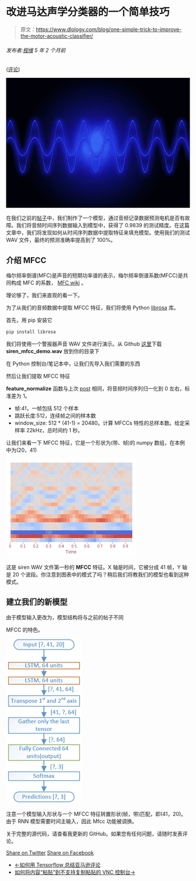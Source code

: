 # 改进马达声学分类器的一个简单技巧

> 原文：<https://www.dlology.com/blog/one-simple-trick-to-improve-the-motor-acoustic-classifier/>

###### 发布者:[程维](/blog/author/Chengwei/) 5 年 2 个月前

([评论](/blog/one-simple-trick-to-improve-the-motor-acoustic-classifier/#disqus_thread))

![audio_wave](img/7f0b9e099449eeebce67be6774a41cd5.png)

在我们之前的[帖子](https://www.dlology.com/blog/try-this-model-to-quickly-tell-if-it-is-a-faulty-motor-by-listening/)中，我们制作了一个模型，通过音频记录数据预测电机是否有故障。我们将音频时间序列数据输入到模型中，获得了 0.9839 的测试精度。在这篇文章中，我们将发现如何从时间序列数据中提取特征来填充模型。使用我们的测试 WAV 文件，最终的预测准确率提高到了 100%。

## 介绍 MFCC

梅尔频率倒谱(MFC)是声音的短期功率谱的表示，梅尔频率倒谱系数(MFCC)是共同构成 MFC 的系数， [MFC wiki](https://en.wikipedia.org/wiki/Mel-frequency_cepstrum) 。

理论够了，我们来直观的看一下。

为了从我们的音频数据中提取 MFCC 特征，我们将使用 Python [librosa](https://librosa.github.io/librosa/) 库。

首先，用 pip 安装它

```py
pip install librosa
```

我们将使用一个警报器声音 WAV 文件进行演示。从 Github [这里](https://raw.githubusercontent.com/Tony607/Acoustic_Diagnosis/master/data/siren_mfcc_demo.wav)下载 **siren_mfcc_demo.wav** 放到你的目录下

在 Python 控制台/笔记本中，让我们先导入我们需要的东西

然后让我们提取 MFCC 特征

**feature_normalize** 函数与上次 [post](https://www.dlology.com/blog/try-this-model-to-quickly-tell-if-it-is-a-faulty-motor-by-listening/) 相同，将音频时间序列归一化到 0 左右，标准差为 1。

*   帧:41，一帧包括 512 个样本
*   跳跃长度:512，连续帧之间的样本数
*   window_size: 512 * (41-1) = 20480。计算 MFCCs 特性的总样本数。给定采样率 22kHz，总时间约 1 秒。

让我们来看一下 MFCC 特征，它是一个形状为(带、帧)的 numpy 数组，在本例中为(20，41)

![mfcc](img/ae914fdf93b539568e7887108d28ad69.png)

这是 siren WAV 文件第一秒的 **MFCC** 特征。X 轴是时间，它被分成 41 帧，Y 轴是 20 个波段。你注意到图表中的模式了吗？稍后我们将教我们的模型也看到这种模式。

## 建立我们的新模型

由于模型输入更改为，模型结构将与之前的帖子不同

MFCC 的特色。

![model](img/d67076db2efdfa809950a1ffd4aa74cc.png)

注意一个模型输入形状与一个 MFCC 特征转置形状(帧，带)匹配，即(41，20)。由于 RNN 模型需要时间主输入，因此 Mfcc 功能被调换。

关于完整的源代码，请查看我更新的 GitHub。如果您有任何问题，请随时发表评论。

[Share on Twitter](https://twitter.com/intent/tweet?url=https%3A//www.dlology.com/blog/one-simple-trick-to-improve-the-motor-acoustic-classifier/&text=One%20simple%20trick%20to%20improve%20the%20motor%20acoustic%20classifier) [Share on Facebook](https://www.facebook.com/sharer/sharer.php?u=https://www.dlology.com/blog/one-simple-trick-to-improve-the-motor-acoustic-classifier/)

*   [←如何用 Tensorflow 总结亚马逊评论](/blog/tutorial-summarizing-text-with-amazon-reviews/)
*   [如何将内容“粘贴”到不支持复制粘贴的 VNC 控制台→](/blog/how-to-paste-content-to-a-vnc-console-which-does-not-support-copy-and-paste/)